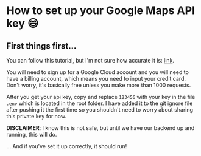 # How to set up your Google Maps API key :smile:

## First things first...

You can follow this tutorial, but I'm not sure how accurate it is: [link](https://elfsight.com/blog/2018/06/how-to-get-google-maps-api-key-guide/).

You will need to sign up for a Google Cloud account and you will need to have a billing account, which means you need to input your credit card. Don't worry, it's basically free unless you make more than 1000 requests.

After you get your api key, copy and replace ``123456`` with your key in the file ``.env`` which is located in the root folder. I have added it to the git ignore file after pushing it the first time so you shouldn't need to worry about sharing this private key for now.

 **DISCLAIMER**: I know this is not safe, but until we have our backend up and running, this will do.

... And if you've set it up correctly, it should run!